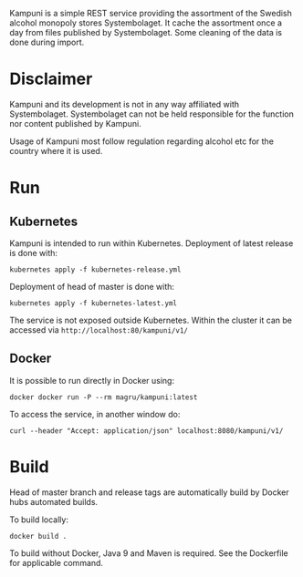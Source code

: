 Kampuni is a simple REST service providing the assortment of
the Swedish alcohol monopoly stores Systembolaget. It cache
the assortment once a day from files published by Systembolaget.
Some cleaning of the data is done during import.

# Disclaimer

Kampuni and its development is not in any way affiliated with
Systembolaget. Systembolaget can not be held responsible for the
function nor content published by Kampuni.

Usage of Kampuni most follow regulation regarding
alcohol etc for the country where it is used.  


# Run

## Kubernetes

Kampuni is intended to run within Kubernetes. Deployment of latest 
release is done with:
```
kubernetes apply -f kubernetes-release.yml
```

Deployment of head of master is done with:
```
kubernetes apply -f kubernetes-latest.yml
```

The service is not exposed outside Kubernetes. Within the cluster it
can be accessed via `http://localhost:80/kampuni/v1/`

## Docker

It is possible to run directly in Docker using:

```
docker docker run -P --rm magru/kampuni:latest 
```

To access the service, in another window do:
```
curl --header "Accept: application/json" localhost:8080/kampuni/v1/
```


# Build

Head of master branch and release tags are automatically build 
by Docker hubs automated builds.

To build locally: 

```
docker build .
```

To build without Docker, Java 9 and Maven is required. See the
Dockerfile for applicable command.
